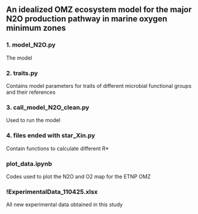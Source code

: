 ## An idealized OMZ ecosystem model for the major N2O production pathway in marine oxygen minimum zones

### 1. model_N2O.py 
The model
### 2. traits.py 
Contains model parameters for traits of different microbial functional groups and their references
### 3. call_model_N2O_clean.py
Used to run the model
### 4. files ended with star_Xin.py
Contain functions to calculate different R*

### plot_data.ipynb
Codes used to plot the N2O and O2 map for the ETNP OMZ

### !ExperimentalData_110425.xlsx
All new experimental data obtained in this study
